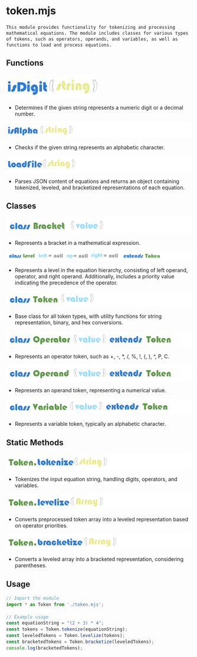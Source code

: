 # token.mjs

    This module provides functionality for tokenizing and processing mathematical equations. The module includes classes for various types of tokens, such as operators, operands, and variables, as well as functions to load and process equations.

## Functions

![isDigit](./src/assets/images/isDigit.png)

- Determines if the given string represents a numeric digit or a decimal number.

![isDigit](./src/assets/images/isAlpha.png)

- Checks if the given string represents an alphabetic character.

![isDigit](./src/assets/images/LoadFile.png)

- Parses JSON content of equations and returns an object containing tokenized, leveled, and bracketized representations of each equation.

## Classes

![Bracket](./src/assets/images/Bracket.png)

- Represents a bracket in a mathematical expression.

![Level](./src/assets/images/Level.png)

- Represents a level in the equation hierarchy, consisting of left operand, operator, and right operand. Additionally, includes a priority value indicating the precedence of the operator.

![Token](./src/assets/images/Token.png)

- Base class for all token types, with utility functions for string representation, binary, and hex conversions.

![Operator](./src/assets/images/Operator.png)

- Represents an operator token, such as +, -, *, /, %, !, (, ), ^, P, C.

![Operand](./src/assets/images/Operand.png)

- Represents an operand token, representing a numerical value.

![Variable](./src/assets/images/Variable.png)

- Represents a variable token, typically an alphabetic character.

## Static Methods

![Token.tokenize](./src/assets/images/Tokenize.png)

- Tokenizes the input equation string, handling digits, operators, and variables.

![Token.levelize](./src/assets/images/Levelize.png)

- Converts preprocessed token array into a leveled representation based on operator priorities.

![Token.bracketize](./src/assets/images/Bracketize.png)

- Converts a leveled array into a bracketed representation, considering parentheses.

## Usage

```javascript
// Import the module
import * as Token from './token.mjs';

// Example usage
const equationString = "(2 + 3) * 4";
const tokens = Token.tokenize(equationString);
const leveledTokens = Token.levelize(tokens);
const bracketedTokens = Token.bracketize(leveledTokens);
console.log(bracketedTokens);
